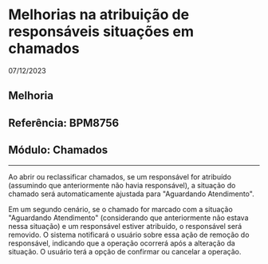 # Melhorias na atribuição de responsáveis situações em chamados
07/12/2023
## Melhoria
## Referência: BPM8756
## Módulo: Chamados
***

Ao abrir ou reclassificar chamados, se um responsável for atribuído (assumindo que anteriormente não havia responsável), a situação do chamado será automaticamente ajustada para "Aguardando Atendimento".

Em um segundo cenário, se o chamado for marcado com a situação "Aguardando Atendimento" (considerando que anteriormente não estava nessa situação) e um responsável estiver atribuído, o responsável será removido. O sistema notificará o usuário sobre essa ação de remoção do responsável, indicando que a operação ocorrerá após a alteração da situação. O usuário terá a opção de confirmar ou cancelar a operação.